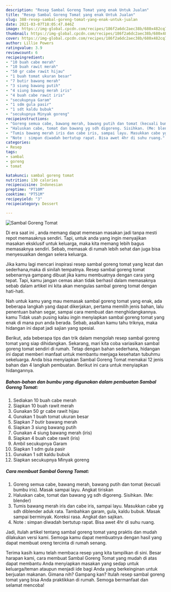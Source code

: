 ```yaml
---
description: "Resep Sambal Goreng Tomat yang enak Untuk Jualan"
title: "Resep Sambal Goreng Tomat yang enak Untuk Jualan"
slug: 388-resep-sambal-goreng-tomat-yang-enak-untuk-jualan
date: 2021-03-07T18:05:47.846Z
image: https://img-global.cpcdn.com/recipes/186f2a6dc2aec38b/680x482cq70/sambal-goreng-tomat-foto-resep-utama.jpg
thumbnail: https://img-global.cpcdn.com/recipes/186f2a6dc2aec38b/680x482cq70/sambal-goreng-tomat-foto-resep-utama.jpg
cover: https://img-global.cpcdn.com/recipes/186f2a6dc2aec38b/680x482cq70/sambal-goreng-tomat-foto-resep-utama.jpg
author: Lillie Powers
ratingvalue: 3.9
reviewcount: 6
recipeingredient:
- "10 buah cabe merah"
- "10 buah rawit merah"
- "50 gr cabe rawit hijau"
- "1 buah tomat ukuran besar"
- "7 butir bawang merah"
- "3 siung bawang putih"
- "4 siung bawang merah iris"
- "4 buah cabe rawit iris"
- "secukupnya Garam"
- "1 sdm gula pasir"
- "1 sdt kaldu bubuk"
- "secukupnya Minyak goreng"
recipeinstructions:
- "Goreng semua cabe, bawang merah, bawang putih dan tomat (kecuali bumbu iris). Masak sampai layu. Angkat tiriskan"
- "Haluskan cabe, tomat dan bawang yg sdh digoreng. Sisihkan. (Me: blender)"
- "Tumis bawang merah iris dan cabe iris, sampai layu. Masukkan cabe yg sdh diblender aduk rata. Tambahkan garam, gula, kaldu bubuk. Masak sampai berminyak. Koreksi rasa. Angkat dan sajikan."
- "Note : simpan diwadah bertutup rapat. Bisa awet 4hr di suhu ruang."
categories:
- Resep
tags:
- sambal
- goreng
- tomat

katakunci: sambal goreng tomat 
nutrition: 130 calories
recipecuisine: Indonesian
preptime: "PT10M"
cooktime: "PT51M"
recipeyield: "3"
recipecategory: Dessert

---
```



![Sambal Goreng Tomat](https://img-global.cpcdn.com/recipes/186f2a6dc2aec38b/680x482cq70/sambal-goreng-tomat-foto-resep-utama.jpg)

Di era  saat ini , anda memang dapat memesan masakan jadi tanpa mesti repot memasaknya sendiri. Tapi, untuk anda yang ingin menyajikan masakan eksklusif untuk keluarga, maka kita memang lebih bagus memasaknya sendiri. Sebab, memasak di rumah lebih sehat dan juga bisa menyesuaikan dengan selera keluarga.

Jika kamu lagi mencari inspirasi resep sambal goreng tomat yang lezat dan sederhana,maka di sinilah tempatnya. Resep sambal goreng tomat  sebenarnya gampang dibuat jika kamu membuatnya dengan cara yang tepat. Tapi, kamu jangan cemas akan tidak berhasil dalam memasaknya 
sebab dalam artikel ini kita akan mengulas sambal goreng tomat dengan hati-hati.  



Nah untuk kamu yang mau memasak sambal goreng tomat yang enak, ada beberapa langkah yang dapat dikerjakan, pertama memilih jenis bahan, lalu penentuan bahan segar, sampai cara membuat dan menghidangkannya. kamu Tidak usah pusing kalau ingin menyiapkan sambal goreng tomat yang enak di mana pun anda berada. Sebab, asalkan kamu  tahu triknya, maka hidangan ini dapat jadi sajian yang spesial.

Berikut, ada beberapa tips dan trik dalam mengolah resep sambal goreng tomat yang siap dihidangkan. Sekarang, mari kita coba variasikan sambal goreng tomat sendiri di rumah. Tetap dengan bahan sederhana, hidangan ini dapat memberi manfaat untuk membantu menjaga kesehatan tubuhmu sekeluarga. Anda bisa menyiapkan Sambal Goreng Tomat memakai 12 jenis bahan dan 4 langkah pembuatan. Berikut ini cara untuk menyiapkan hidangannya.

<!--inarticleads1-->

##### Bahan-bahan dan bumbu yang digunakan dalam pembuatan Sambal Goreng Tomat:

1. Sediakan 10 buah cabe merah
1. Siapkan 10 buah rawit merah
1. Gunakan 50 gr cabe rawit hijau
1. Gunakan 1 buah tomat ukuran besar
1. Siapkan 7 butir bawang merah
1. Siapkan 3 siung bawang putih
1. Gunakan 4 siung bawang merah (iris)
1. Siapkan 4 buah cabe rawit (iris)
1. Ambil secukupnya Garam
1. Siapkan 1 sdm gula pasir
1. Gunakan 1 sdt kaldu bubuk
1. Siapkan secukupnya Minyak goreng




<!--inarticleads2-->

##### Cara membuat Sambal Goreng Tomat:

1. Goreng semua cabe, bawang merah, bawang putih dan tomat (kecuali bumbu iris). Masak sampai layu. Angkat tiriskan
1. Haluskan cabe, tomat dan bawang yg sdh digoreng. Sisihkan. (Me: blender)
1. Tumis bawang merah iris dan cabe iris, sampai layu. Masukkan cabe yg sdh diblender aduk rata. Tambahkan garam, gula, kaldu bubuk. Masak sampai berminyak. Koreksi rasa. Angkat dan sajikan.
1. Note : simpan diwadah bertutup rapat. Bisa awet 4hr di suhu ruang.




Jadi, itulah artikel tentang  sambal goreng tomat  yang praktis dan mudah dilakukan versi kami. Semoga kamu dapat membuatnya dengan hasil yang dapat membuat oreng tercinta di rumah senang. 

Terima kasih kamu telah membaca resep yang kita tampilkan di sini. Besar harapan kami, cara membuat  Sambal Goreng Tomat yang mudah di atas dapat membantu Anda menyiapkan masakan yang sedap untuk keluarga/teman ataupun menjadi ide bagi Anda yang berkeinginan untuk berjualan makanan. Gimana nih? Gampang kan? Itulah resep sambal goreng tomat yang bisa Anda praktikkan di rumah. Semoga bermanfaat dan selamat mencoba!

